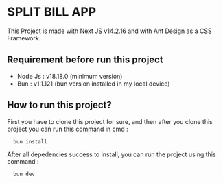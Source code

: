 # SPLIT BILL APP

This Project is made with Next JS v14.2.16 and with Ant Design as a CSS Framework.

## Requirement before run this project

- Node Js : v18.18.0 (minimum version)
- Bun : v1.1.121 (bun version installed in my local device)

## How to run this project?

First you have to clone this project for sure, and then after you clone this project you can run this command in cmd :

```bash
  bun install
```

After all depedencies success to install, you can run the project using this command :

```bash
  bun dev
```
